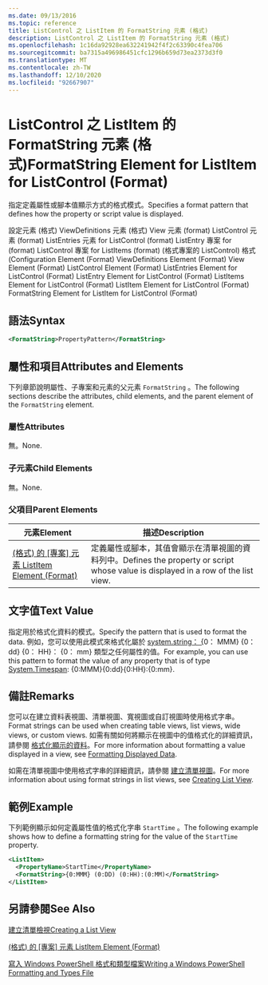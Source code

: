 ```yaml
---
ms.date: 09/13/2016
ms.topic: reference
title: ListControl 之 ListItem 的 FormatString 元素 (格式)
description: ListControl 之 ListItem 的 FormatString 元素 (格式)
ms.openlocfilehash: 1c16da92928ea632241942f4f2c63390c4fea706
ms.sourcegitcommit: ba7315a496986451cfc1296b659d73ea2373d3f0
ms.translationtype: MT
ms.contentlocale: zh-TW
ms.lasthandoff: 12/10/2020
ms.locfileid: "92667907"
---
```

# <a name="formatstring-element-for-listitem-for-listcontrol--format"></a><span data-ttu-id="c61ea-103">ListControl 之 ListItem 的 FormatString 元素 (格式)</span><span class="sxs-lookup"><span data-stu-id="c61ea-103">FormatString Element for ListItem for ListControl  (Format)</span></span>

<span data-ttu-id="c61ea-104">指定定義屬性或腳本值顯示方式的格式模式。</span><span class="sxs-lookup"><span data-stu-id="c61ea-104">Specifies a format pattern that defines how the property or script value is displayed.</span></span>

<span data-ttu-id="c61ea-105">設定元素 (格式) ViewDefinitions 元素 (格式) View 元素 (format) ListControl 元素 (format) ListEntries 元素 for ListControl (format) ListEntry 專案 for (format) ListControl 專案 for ListItems (format)  (格式專案的 ListControl) 格式 (</span><span class="sxs-lookup"><span data-stu-id="c61ea-105">Configuration Element (Format) ViewDefinitions Element (Format) View Element (Format) ListControl Element (Format) ListEntries Element for ListControl (Format) ListEntry Element for ListControl (Format) ListItems Element for ListControl (Format) ListItem Element for ListControl (Format) FormatString Element for ListItem for ListControl (Format)</span></span>

## <a name="syntax"></a><span data-ttu-id="c61ea-106">語法</span><span class="sxs-lookup"><span data-stu-id="c61ea-106">Syntax</span></span>

```xml
<FormatString>PropertyPattern</FormatString>
```

## <a name="attributes-and-elements"></a><span data-ttu-id="c61ea-107">屬性和項目</span><span class="sxs-lookup"><span data-stu-id="c61ea-107">Attributes and Elements</span></span>

<span data-ttu-id="c61ea-108">下列章節說明屬性、子專案和元素的父元素 `FormatString` 。</span><span class="sxs-lookup"><span data-stu-id="c61ea-108">The following sections describe the attributes, child elements, and the parent element of the `FormatString` element.</span></span>

### <a name="attributes"></a><span data-ttu-id="c61ea-109">屬性</span><span class="sxs-lookup"><span data-stu-id="c61ea-109">Attributes</span></span>

<span data-ttu-id="c61ea-110">無。</span><span class="sxs-lookup"><span data-stu-id="c61ea-110">None.</span></span>

### <a name="child-elements"></a><span data-ttu-id="c61ea-111">子元素</span><span class="sxs-lookup"><span data-stu-id="c61ea-111">Child Elements</span></span>

<span data-ttu-id="c61ea-112">無。</span><span class="sxs-lookup"><span data-stu-id="c61ea-112">None.</span></span>

### <a name="parent-elements"></a><span data-ttu-id="c61ea-113">父項目</span><span class="sxs-lookup"><span data-stu-id="c61ea-113">Parent Elements</span></span>

|<span data-ttu-id="c61ea-114">元素</span><span class="sxs-lookup"><span data-stu-id="c61ea-114">Element</span></span>|<span data-ttu-id="c61ea-115">描述</span><span class="sxs-lookup"><span data-stu-id="c61ea-115">Description</span></span>|
|-------------|-----------------|
|<span data-ttu-id="c61ea-116">[ (格式) 的 [專案] 元素 ](./listitem-element-for-listitems-for-listcontrol-format.md)</span><span class="sxs-lookup"><span data-stu-id="c61ea-116">[ListItem Element (Format)](./listitem-element-for-listitems-for-listcontrol-format.md)</span></span>|<span data-ttu-id="c61ea-117">定義屬性或腳本，其值會顯示在清單視圖的資料列中。</span><span class="sxs-lookup"><span data-stu-id="c61ea-117">Defines the property or script whose value is displayed in a row of the list view.</span></span>|

## <a name="text-value"></a><span data-ttu-id="c61ea-118">文字值</span><span class="sxs-lookup"><span data-stu-id="c61ea-118">Text Value</span></span>

<span data-ttu-id="c61ea-119">指定用於格式化資料的模式。</span><span class="sxs-lookup"><span data-stu-id="c61ea-119">Specify the pattern that is used to format the data.</span></span> <span data-ttu-id="c61ea-120">例如，您可以使用此模式來格式化屬於 [system.string： {](/dotnet/api/System.TimeSpan)0： MMM} {0： dd} {0： HH}： {0： mm} 類型之任何屬性的值。</span><span class="sxs-lookup"><span data-stu-id="c61ea-120">For example, you can use this pattern to format the value of any property that is of type [System.Timespan](/dotnet/api/System.TimeSpan): {0:MMM}{0:dd}{0:HH}:{0:mm}.</span></span>

## <a name="remarks"></a><span data-ttu-id="c61ea-121">備註</span><span class="sxs-lookup"><span data-stu-id="c61ea-121">Remarks</span></span>

<span data-ttu-id="c61ea-122">您可以在建立資料表視圖、清單視圖、寬視圖或自訂視圖時使用格式字串。</span><span class="sxs-lookup"><span data-stu-id="c61ea-122">Format strings can be used when creating table views, list views, wide views, or custom views.</span></span> <span data-ttu-id="c61ea-123">如需有關如何將顯示在視圖中的值格式化的詳細資訊，請參閱 [格式化顯示的資料](./formatting-displayed-data.md)。</span><span class="sxs-lookup"><span data-stu-id="c61ea-123">For more information about formatting a value displayed in a view, see [Formatting Displayed Data](./formatting-displayed-data.md).</span></span>

<span data-ttu-id="c61ea-124">如需在清單視圖中使用格式字串的詳細資訊，請參閱 [建立清單視圖](./creating-a-list-view.md)。</span><span class="sxs-lookup"><span data-stu-id="c61ea-124">For more information about using format strings in list views, see [Creating List View](./creating-a-list-view.md).</span></span>

## <a name="example"></a><span data-ttu-id="c61ea-125">範例</span><span class="sxs-lookup"><span data-stu-id="c61ea-125">Example</span></span>

<span data-ttu-id="c61ea-126">下列範例顯示如何定義屬性值的格式化字串 `StartTime` 。</span><span class="sxs-lookup"><span data-stu-id="c61ea-126">The following example shows how to define a formatting string for the value of the `StartTime` property.</span></span>

```xml
<ListItem>
  <PropertyName>StartTime</PropertyName>
  <FormatString>{0:MMM} (0:DD) (0:HH):(0:MM)</FormatString>
</ListItem>
```

## <a name="see-also"></a><span data-ttu-id="c61ea-127">另請參閱</span><span class="sxs-lookup"><span data-stu-id="c61ea-127">See Also</span></span>

[<span data-ttu-id="c61ea-128">建立清單檢視</span><span class="sxs-lookup"><span data-stu-id="c61ea-128">Creating a List View</span></span>](./creating-a-list-view.md)

<span data-ttu-id="c61ea-129">[ (格式) 的 [專案] 元素 ](./listitem-element-for-listitems-for-listcontrol-format.md)</span><span class="sxs-lookup"><span data-stu-id="c61ea-129">[ListItem Element (Format)](./listitem-element-for-listitems-for-listcontrol-format.md)</span></span>

[<span data-ttu-id="c61ea-130">寫入 Windows PowerShell 格式和類型檔案</span><span class="sxs-lookup"><span data-stu-id="c61ea-130">Writing a Windows PowerShell Formatting and Types File</span></span>](./writing-a-powershell-formatting-file.md)
